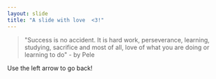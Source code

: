 ```yaml
---
layout: slide
title: "A slide with love  <3!"
---
```

> "Success is no accident. It is hard work, perseverance, learning, studying, sacrifice and most of all, love of what you are doing or learning to do" - by Pele

Use the left arrow to go back!
